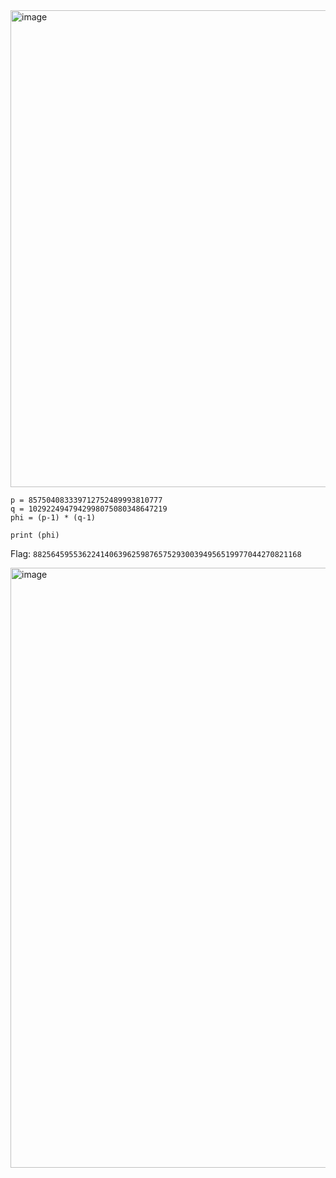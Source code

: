 <img width="763" alt="image" src="https://github.com/Vanmaxohp/EHC_Challenge_CryptoHack/assets/90485791/c95e9fd6-029d-4e93-9763-643c898925cf">

```
p = 857504083339712752489993810777
q = 1029224947942998075080348647219
phi = (p-1) * (q-1)

print (phi)
```

Flag: `882564595536224140639625987657529300394956519977044270821168`

<img width="960" alt="image" src="https://github.com/Vanmaxohp/EHC_Challenge_CryptoHack/assets/90485791/6fd89e21-25e6-40d2-bac4-3513573f1cf5">
